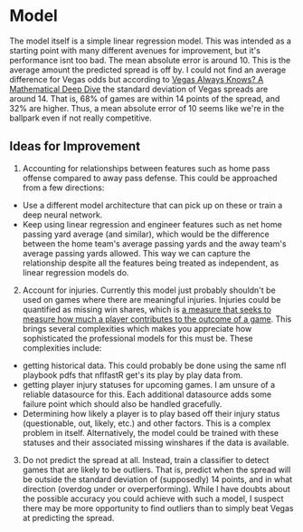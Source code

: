 # Model

The model itself is a simple linear regression model. This was intended as a starting point with many different avenues for improvement, but it's performance isnt too bad. The mean absolute error is around 10. This is the average amount the predicted spread is off by. I could not find an average difference for Vegas odds but according to [Vegas Always Knows? A Mathematical Deep Dive](https://www.theonlycolors.com/2020/9/29/21492301/vegas-always-knows-a-mathematical-deep-dive) the standard deviation of Vegas spreads are around 14. That is, 68% of games are within 14 points of the spread, and 32% are higher. Thus, a mean absolute error of 10 seems like we're in the ballpark even if not really competitive.

## Ideas for Improvement

1. Accounting for relationships between features such as home pass offense compared to away pass defense. This could be approached from a few directions:

- Use a different model architecture that can pick up on these or train a deep neural network.
- Keep using linear regression and engineer features such as net home passing yard average (and similar), which would be the difference between the home team's average passing yards and the away team's average passing yards allowed. This way we can capture the relationship despite all the features being treated as independent, as linear regression models do.

2. Account for injuries. Currently this model just probably shouldn't be used on games where there are meaningful injuries. Injuries could be quantified as missing win shares, which is [a measure that seeks to measure how much a player contributes to the outcome of a game](https://www.nfl.com/news/2023-nfl-season-projecting-win-share-leaders-on-offense-quarterbacks-non-qbs-and). This brings several complexities which makes you appreciate how sophisticated the professional models for this must be. These complexities include:

- getting historical data. This could probably be done using the same nfl playbook pdfs that nflfastR get's its play by play data from.
- getting player injury statuses for upcoming games. I am unsure of a reliable datasource for this. Each additional datasource adds some failure point which should also be handled gracefully.
- Determining how likely a player is to play based off their injury status (questionable, out, likely, etc.) and other factors. This is a complex problem in itself. Alternatively, the model could be trained with these statuses and their associated missing winshares if the data is available.

3. Do not predict the spread at all. Instead, train a classifier to detect games that are likely to be outliers. That is, predict when the spread will be outside the standard deviation of (supposedly) 14 points, and in what direction (overdog under or overperforming). While I have doubts about the possible accuracy you could achieve with such a model, I suspect there may be more opportunity to find outliers than to simply beat Vegas at predicting the spread.
